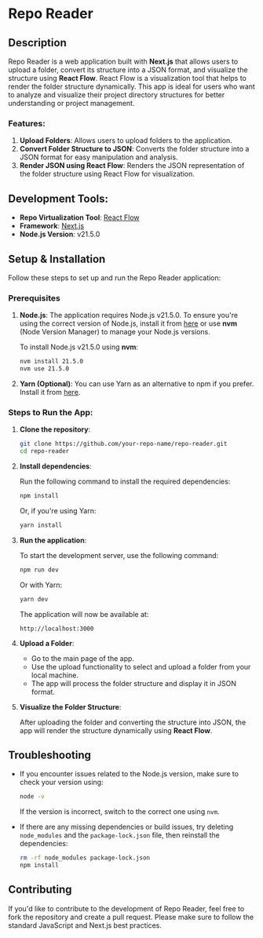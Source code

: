 # Repo Reader

## Description

Repo Reader is a web application built with **Next.js** that allows users to upload a folder, convert its structure into a JSON format, and visualize the structure using **React Flow**. React Flow is a visualization tool that helps to render the folder structure dynamically. This app is ideal for users who want to analyze and visualize their project directory structures for better understanding or project management.

### Features:
1. **Upload Folders**: Allows users to upload folders to the application.
2. **Convert Folder Structure to JSON**: Converts the folder structure into a JSON format for easy manipulation and analysis.
3. **Render JSON using React Flow**: Renders the JSON representation of the folder structure using React Flow for visualization.

## Development Tools:

- **Repo Virtualization Tool**: [React Flow](https://reactflow.dev/)
- **Framework**: [Next.js](https://nextjs.org/)
- **Node.js Version**: v21.5.0

## Setup & Installation

Follow these steps to set up and run the Repo Reader application:

### Prerequisites

1. **Node.js**: The application requires Node.js v21.5.0. To ensure you're using the correct version of Node.js, install it from [here](https://nodejs.org/) or use **nvm** (Node Version Manager) to manage your Node.js versions.

   To install Node.js v21.5.0 using **nvm**:

   ```bash
   nvm install 21.5.0
   nvm use 21.5.0
   ```

2. **Yarn (Optional)**: You can use Yarn as an alternative to npm if you prefer. Install it from [here](https://yarnpkg.com/getting-started/install).

### Steps to Run the App:

1. **Clone the repository**:

   ```bash
   git clone https://github.com/your-repo-name/repo-reader.git
   cd repo-reader
   ```

2. **Install dependencies**:

   Run the following command to install the required dependencies:

   ```bash
   npm install
   ```

   Or, if you're using Yarn:

   ```bash
   yarn install
   ```

3. **Run the application**:

   To start the development server, use the following command:

   ```bash
   npm run dev
   ```

   Or with Yarn:

   ```bash
   yarn dev
   ```

   The application will now be available at:

   ```
   http://localhost:3000
   ```

4. **Upload a Folder**:

   - Go to the main page of the app.
   - Use the upload functionality to select and upload a folder from your local machine.
   - The app will process the folder structure and display it in JSON format.

5. **Visualize the Folder Structure**:

   After uploading the folder and converting the structure into JSON, the app will render the structure dynamically using **React Flow**.

## Troubleshooting

- If you encounter issues related to the Node.js version, make sure to check your version using:

  ```bash
  node -v
  ```

  If the version is incorrect, switch to the correct one using `nvm`.

- If there are any missing dependencies or build issues, try deleting `node_modules` and the `package-lock.json` file, then reinstall the dependencies:

  ```bash
  rm -rf node_modules package-lock.json
  npm install
  ```

## Contributing

If you'd like to contribute to the development of Repo Reader, feel free to fork the repository and create a pull request. Please make sure to follow the standard JavaScript and Next.js best practices.
